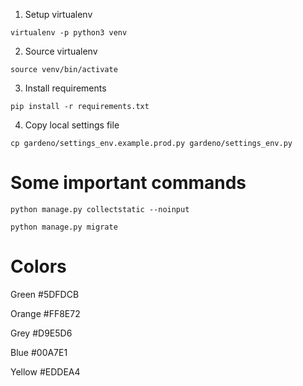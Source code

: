 1) Setup virtualenv

```
virtualenv -p python3 venv
```

2) Source virtualenv

```
source venv/bin/activate
```

3) Install requirements

```
pip install -r requirements.txt
```

4) Copy local settings file

```
cp gardeno/settings_env.example.prod.py gardeno/settings_env.py
```

# Some important commands

```
python manage.py collectstatic --noinput
```

```
python manage.py migrate
```

# Colors

Green
#5DFDCB

Orange
#FF8E72

Grey
#D9E5D6

Blue
#00A7E1

Yellow
#EDDEA4